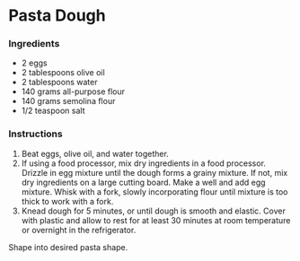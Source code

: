 # Pasta Dough

### Ingredients

- 2 eggs
- 2 tablespoons olive oil
- 2 tablespoons water
- 140 grams all-purpose flour
- 140 grams semolina flour
- 1/2 teaspoon salt

### Instructions

1. Beat eggs, olive oil, and water together.
2. If using a food processor, mix dry ingredients in a food processor. Drizzle in egg mixture until the dough forms a grainy mixture. If not, mix dry ingredients on a large cutting board. Make a well and add egg mixture. Whisk with a fork, slowly incorporating flour until mixture is too thick to work with a fork.
3. Knead dough for 5 minutes, or until dough is smooth and elastic. Cover with plastic and allow to rest for at least 30 minutes at room temperature or overnight in the refrigerator.

Shape into desired pasta shape.
